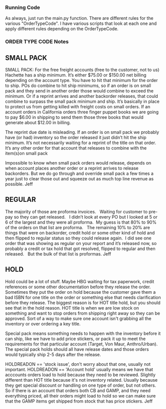### Running Code
As always, just run the main.py function. There are different rules for the various "OrderTypeCode". I have various scripts that look at each one and apply different rules depending on the OrderTypeCode. 

### ORDER TYPE CODE Notes

## SMALL PACK
SMALL PACK: For the free freight accounts (free to the customer, not to us) Hachette has a ship minimum.  It’s either $75.00 or $150.00 net billing depending on the account type.  You have to hit that minimum for the order to ship.   POs do combine to hit ship minimums, so if an order is on small pack and they send in another order those would combine to exceed the minimum.   Or if a reprint arrives and another backorder releases, that could combine to surpass the small pack minimum and ship.   It’s basically in place to protect us from getting killed with freight costs on small orders.   If an account orders in California orders three finger puppet books we are going to pay $6.00 in shipping to send them those three books that would generate about $12.00 in billing.

The reprint due date is misleading.  If an order is on small pack we probably have (or had) inventory so the order released it just didn’t hit the ship minimum.   It’s not necessarily waiting for a reprint of the title on that order.   It’s any other order for that account that releases to combine with the item(s)on small pack

Impossible to know when small pack orders would release, depends on when account places another order or a reprint arrives to release backorders.  But we do go through and override small pack a few times a year just to clear those out and squeeze out as much top line revenue as possible. Jeff

## REGULAR
The majority of those are proforma invoices.   Waiting for customer to pre-pay so they can get released.   I didn’t look at every PO but I looked at 5 or 6 of the largest and they were all proforma.  My guess is that 80% to 90% of the orders on that list are proforma.   The remaining 10% to 20% are things that were on backorder, credit hold or some other kind of hold and then flipped to regular status so they could release again.  I did see one order that was showing as regular on your report and it’s released now, so probably a credit or tax hold that got resolved, flipped to regular and then released.   But the bulk of that list is proformas. Jeff

## HOLD
Hold could be a lot of stuff.   Maybe HBG waiting for tax paperwork, credit references or some other documentation before they release the order.   Sometimes they put the order on hold because the customer gave them a bad ISBN for one title on the order or something else that needs clarification before they release.  The biggest reason is for HOT title hold, but you should see that in the hold reason.  HOT title is when we are low stock on something and want to stop orders from shipping right away so they can be approved.  Sort of a way to make sure one account isn't grabbing all the inventory or over ordering a key title.    

Special pack means something needs to happen with the inventory before it can ship, like we have to add price stickers, or pack it up to meet the requirements for that particular account (Target, Von Maur, Anthro/Urban).     The special pack holds should all have release dates and those orders would typically ship 2-5 days after the release. 

HOLDREADON == 'stock issue', don't worry about that one, usually not important. HOLDREADON == 'Account hold' usually means we have that acccounts orders load to hold because they need to be reviewed.  Slightly different than HOT title because it's not inventory related.  Usually because they get special discount or handling on one type of order, but not others.   So if there is an account that orders both CB and GAMP, and they need everything priced, all their orders might load to hold so we can make sure that the GAMP items get shipped from stock that has price stickers. Jeff